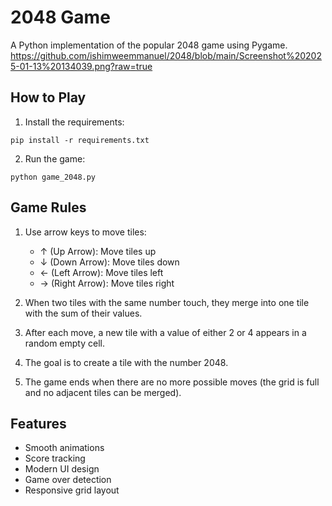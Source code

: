 # 2048 Game

A Python implementation of the popular 2048 game using Pygame.
https://github.com/ishimweemmanuel/2048/blob/main/Screenshot%202025-01-13%20134039.png?raw=true

## How to Play

1. Install the requirements:
```
pip install -r requirements.txt
```

2. Run the game:
```
python game_2048.py
```

## Game Rules

1. Use arrow keys to move tiles:
   - ↑ (Up Arrow): Move tiles up
   - ↓ (Down Arrow): Move tiles down
   - ← (Left Arrow): Move tiles left
   - → (Right Arrow): Move tiles right

2. When two tiles with the same number touch, they merge into one tile with the sum of their values.

3. After each move, a new tile with a value of either 2 or 4 appears in a random empty cell.

4. The goal is to create a tile with the number 2048.

5. The game ends when there are no more possible moves (the grid is full and no adjacent tiles can be merged).

## Features

- Smooth animations
- Score tracking
- Modern UI design
- Game over detection
- Responsive grid layout
